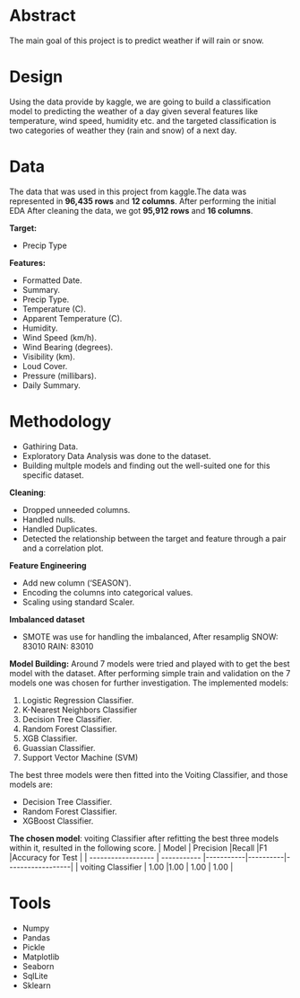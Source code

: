 # Abstract
The main goal of this project is to predict weather if will rain or snow.
# Design
Using the data provide by kaggle, we are going to build a classification model to predicting the weather of a day given several features like temperature,
wind speed, humidity etc. and the targeted classification is two categories of weather they (rain and snow) of a next day.
# Data
The data that was used in this project from kaggle.The data was represented in **96,435 rows** and **12 columns**.
After performing the initial EDA After cleaning the data, we got **95,912 rows** and **16 columns**.

**Target:**
* Precip Type

**Features:**
- Formatted Date.
-	Summary.
-	Precip Type.
-	Temperature (C).
-	Apparent Temperature (C).
-	Humidity.
-	Wind Speed (km/h).
-	Wind Bearing (degrees).
-	Visibility (km).
-	Loud Cover.
-	Pressure (millibars).
-	Daily Summary.

# Methodology
* Gathiring Data.
* Exploratory Data Analysis was done to the dataset.
* Building multple models and finding out the well-suited one for this specific dataset.

**Cleaning**:
* Dropped unneeded columns.
* Handled nulls.
* Handled Duplicates.
* Detected the relationship between the target and feature through a pair and a correlation plot.

**Feature Engineering**
* Add new column (‘SEASON’).
* Encoding the columns into categorical values.
* Scaling using standard Scaler.

**Imbalanced dataset**
* SMOTE was use for handling the imbalanced, After resamplig SNOW: 83010
RAIN: 83010


**Model Building:** Around 7 models were tried and played with to get the best model with the dataset. 
After performing simple train and validation on the 7 models one was chosen for further investigation. The implemented models:

1. Logistic Regression Classifier.
2. K-Nearest Neighbors Classifier
3. Decision Tree Classifier.
4. Random Forest Classifier.
5. XGB Classifier.
6. Guassian Classifier.
7. Support Vector Machine (SVM)

The best three models were then fitted into the Voiting Classifier, and those models are:

* Decision Tree Classifier.
* Random Forest Classifier.
* XGBoost Classifier.

**The chosen model**: voiting Classifier after refitting the best three models within it, resulted in the following score.
| Model              | Precision   |Recall     |F1        |Accuracy for Test |
| ------------------ | ----------- |-----------|----------|------------------|
| voiting Classifier | 1.00        |1.00       | 1.00     | 1.00             |




# Tools
* Numpy
* Pandas
* Pickle
* Matplotlib
* Seaborn
* SqlLite
* Sklearn

